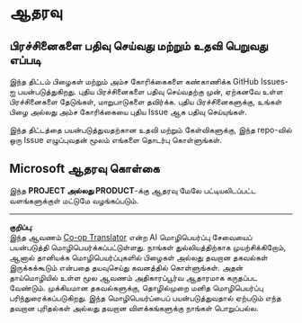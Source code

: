 <!--
CO_OP_TRANSLATOR_METADATA:
{
  "original_hash": "cd89329575372232e59605f7a08ae0df",
  "translation_date": "2025-10-11T11:16:13+00:00",
  "source_file": "SUPPORT.md",
  "language_code": "ta"
}
-->
# ஆதரவு

## பிரச்சினைகளை பதிவு செய்வது மற்றும் உதவி பெறுவது எப்படி  

இந்த திட்டம் பிழைகள் மற்றும் அம்ச கோரிக்கைகளை கண்காணிக்க GitHub Issues-ஐ பயன்படுத்துகிறது. புதிய பிரச்சினைகளை பதிவு செய்வதற்கு முன், ஏற்கனவே உள்ள பிரச்சினைகளை தேடுங்கள், மாறுபாடுகளை தவிர்க்க. புதிய பிரச்சினைகளுக்கு, உங்கள் பிழை அல்லது அம்ச கோரிக்கையை புதிய Issue ஆக பதிவு செய்யுங்கள்.

இந்த திட்டத்தை பயன்படுத்துவதற்கான உதவி மற்றும் கேள்விகளுக்கு, இந்த repo-வில் ஒரு Issue எழுப்புவதன் மூலம் எங்களை தொடர்பு கொள்ளுங்கள்.

## Microsoft ஆதரவு கொள்கை  

இந்த **PROJECT அல்லது PRODUCT**-க்கு ஆதரவு மேலே பட்டியலிடப்பட்ட வளங்களுக்குள் மட்டுமே வழங்கப்படும்.

---

**குறிப்பு**:  
இந்த ஆவணம் [Co-op Translator](https://github.com/Azure/co-op-translator) என்ற AI மொழிபெயர்ப்பு சேவையைப் பயன்படுத்தி மொழிபெயர்க்கப்பட்டுள்ளது. நாங்கள் துல்லியத்திற்காக முயற்சிக்கிறோம், ஆனால் தானியக்க மொழிபெயர்ப்புகளில் பிழைகள் அல்லது தவறான தகவல்கள் இருக்கக்கூடும் என்பதை தயவுசெய்து கவனத்தில் கொள்ளுங்கள். அதன் தாய்மொழியில் உள்ள மூல ஆவணம் அதிகாரப்பூர்வ ஆதாரமாக கருதப்பட வேண்டும். முக்கியமான தகவல்களுக்கு, தொழில்முறை மனித மொழிபெயர்ப்பு பரிந்துரைக்கப்படுகிறது. இந்த மொழிபெயர்ப்பைப் பயன்படுத்துவதால் ஏற்படும் எந்த தவறான புரிதல்கள் அல்லது தவறான விளக்கங்களுக்கு நாங்கள் பொறுப்பல்ல.